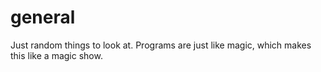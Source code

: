 # general
Just random things to look at. Programs are just like magic, which makes this like a magic show.
